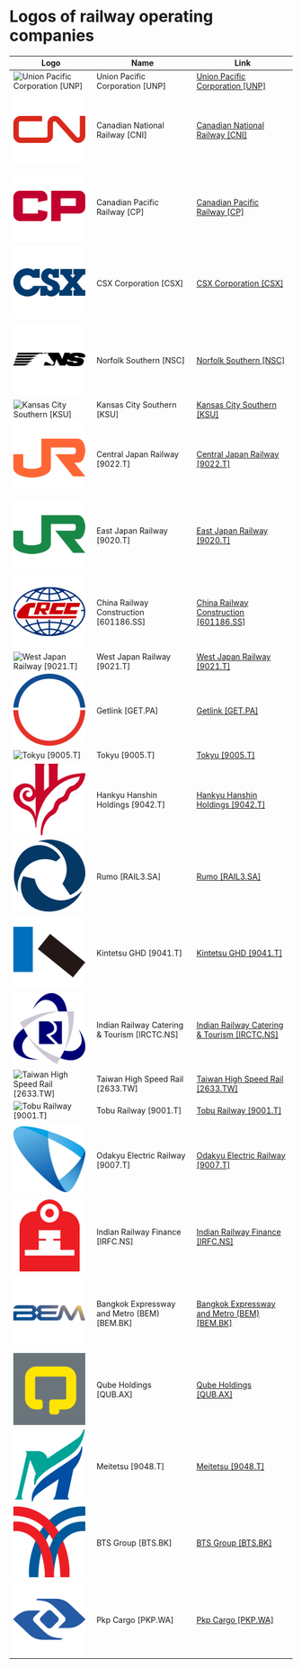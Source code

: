 # Logos of railway operating companies

| Logo | Name  | Link |
| ---- | ----  | ---- |
| ![Union Pacific Corporation [UNP]](/img/128/UNP-4568a9dd.png) | Union Pacific Corporation [UNP] | [Union Pacific Corporation [UNP]](union-pacific-corporation/logo/)
| ![Canadian National Railway [CNI]](/img/128/CNI-d75393d9.png) | Canadian National Railway [CNI] | [Canadian National Railway [CNI]](canadian-national-railway/logo/)
| ![Canadian Pacific Railway [CP]](/img/128/CP-6a16e374.png) | Canadian Pacific Railway [CP] | [Canadian Pacific Railway [CP]](canadian-pacific-railway/logo/)
| ![CSX Corporation [CSX]](/img/128/CSX-1455ae6b.png) | CSX Corporation [CSX] | [CSX Corporation [CSX]](csx-corporation/logo/)
| ![Norfolk Southern [NSC]](/img/128/NSC-8b169a5a.png) | Norfolk Southern [NSC] | [Norfolk Southern [NSC]](norfolk-southern/logo/)
| ![Kansas City Southern [KSU]](/img/128/KSU-0f1a3827.png) | Kansas City Southern [KSU] | [Kansas City Southern [KSU]](kansas-city-southern/logo/)
| ![Central Japan Railway [9022.T]](/img/128/9022.T-1f873827.png) | Central Japan Railway [9022.T] | [Central Japan Railway [9022.T]](central-japan-railway/logo/)
| ![East Japan Railway [9020.T]](/img/128/9020.T-8d12224c.png) | East Japan Railway [9020.T] | [East Japan Railway [9020.T]](east-japan-railway/logo/)
| ![China Railway Construction [601186.SS]](/img/128/601186.SS-bf4aa1a9.png) | China Railway Construction [601186.SS] | [China Railway Construction [601186.SS]](crcc/logo/)
| ![West Japan Railway [9021.T]](/img/128/9021.T-3a943e68.png) | West Japan Railway [9021.T] | [West Japan Railway [9021.T]](west-japan-railway/logo/)
| ![Getlink [GET.PA]](/img/128/GET.PA-c520d26f.png) | Getlink [GET.PA] | [Getlink [GET.PA]](getlink/logo/)
| ![Tokyu [9005.T]](/img/128/9005.T-45309b36.png) | Tokyu [9005.T] | [Tokyu [9005.T]](tokyu/logo/)
| ![Hankyu Hanshin Holdings [9042.T]](/img/128/9042.T-154ccba8.png) | Hankyu Hanshin Holdings [9042.T] | [Hankyu Hanshin Holdings [9042.T]](hankyu-hanshin-holdings/logo/)
| ![Rumo [RAIL3.SA]](/img/128/RAIL3.SA-1cbe0f41.png) | Rumo [RAIL3.SA] | [Rumo [RAIL3.SA]](rumo/logo/)
| ![Kintetsu GHD [9041.T]](/img/128/9041.T-76907d4d.png) | Kintetsu GHD [9041.T] | [Kintetsu GHD [9041.T]](kintetsu-ghd/logo/)
| ![Indian Railway Catering & Tourism [IRCTC.NS]](/img/128/IRCTC.NS-7403ece9.png) | Indian Railway Catering & Tourism [IRCTC.NS] | [Indian Railway Catering & Tourism [IRCTC.NS]](indian-railway-catering-and-tourism/logo/)
| ![Taiwan High Speed Rail [2633.TW]](/img/128/2633.TW-1e959eb6.png) | Taiwan High Speed Rail [2633.TW] | [Taiwan High Speed Rail [2633.TW]](taiwan-high-speed-rail/logo/)
| ![Tobu Railway [9001.T]](/img/128/9001.T-bed56fb5.png) | Tobu Railway [9001.T] | [Tobu Railway [9001.T]](tobu-railway/logo/)
| ![Odakyu Electric Railway [9007.T]](/img/128/9007.T-e02b013e.png) | Odakyu Electric Railway [9007.T] | [Odakyu Electric Railway [9007.T]](odakyu-electric-railway/logo/)
| ![Indian Railway Finance [IRFC.NS]](/img/128/IRFC.NS-871e1ff0.png) | Indian Railway Finance [IRFC.NS] | [Indian Railway Finance [IRFC.NS]](indian-railway-finance/logo/)
| ![Bangkok Expressway and Metro (BEM) [BEM.BK]](/img/128/BEM.BK-999df16e.png) | Bangkok Expressway and Metro (BEM) [BEM.BK] | [Bangkok Expressway and Metro (BEM) [BEM.BK]](bangkok-expressway-and-metro/logo/)
| ![Qube Holdings [QUB.AX]](/img/128/QUB.AX-17de1cae.png) | Qube Holdings [QUB.AX] | [Qube Holdings [QUB.AX]](qube-holdings/logo/)
| ![Meitetsu [9048.T]](/img/128/9048.T-4d0c3ecf.png) | Meitetsu [9048.T] | [Meitetsu [9048.T]](meitetsu/logo/)
| ![BTS Group [BTS.BK]](/img/128/BTS.BK-4db065c2.png) | BTS Group [BTS.BK] | [BTS Group [BTS.BK]](bts-group/logo/)
| ![Pkp Cargo [PKP.WA]](/img/128/PKP.WA-7bb8a543.png) | Pkp Cargo [PKP.WA] | [Pkp Cargo [PKP.WA]](pkp-cargo/logo/)

